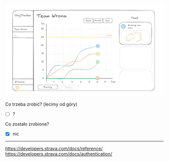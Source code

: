 ![Header image](github/readme_concept.jpg)

Co trzeba zrobić? (lecimy od góry)

- [ ] ?

Co zostało zrobione?

- [x] nic

---

https://developers.strava.com/docs/reference/
https://developers.strava.com/docs/authentication/
